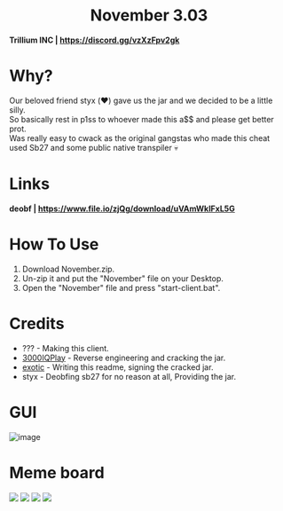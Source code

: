 <h1 align="center">November 3.03</h1>

**Trillium INC | https://discord.gg/vzXzFpv2gk**

# Why?
Our beloved friend styx (:heart:) gave us the jar and we decided to be a little silly. <br>
So basically rest in p1ss to whoever made this a$$ and please get better prot. <br>
Was really easy to cwack as the original gangstas who made this cheat used Sb27 and some public native transpiler :skull:

# Links
**deobf | https://www.file.io/zjQg/download/uVAmWkIFxL5G**

# How To Use
1. Download November.zip.
2. Un-zip it and put the "November" file on your Desktop.
3. Open the "November" file and press "start-client.bat".

[1]: https://github.com/3000IQPlay
[2]: https://github.com/ethaanol

# Credits
- ??? - Making this client.
- [3000IQPlay][1] - Reverse engineering and cracking the jar.
- [exotic][2] - Writing this readme, signing the cracked jar.
- styx - Deobfing sb27 for no reason at all, Providing the jar.

# GUI

![image](https://media.discordapp.net/attachments/1162676465427558500/1176225995255193630/image.png?ex=656e18d2&is=655ba3d2&hm=a4bc495473ddee25b8a885ec635d307910eb6b7e17f639212b554789db6f7675&=&width=1101&height=619)

# Meme board

<img src="https://media.discordapp.net/attachments/1165645217861480521/1176233670487584829/image.png?ex=656e1ff8&is=655baaf8&hm=d711bb8eb938e21bc772602136cf7318f3a6bce6900786aee469208ce09edbef&=&width=460&height=419">
<img src="https://media.discordapp.net/attachments/1168566979704139940/1176234092405215252/image.png?ex=656e205d&is=655bab5d&hm=2a40f9921cc94bacae75c5fa8b65af5f14ecec06341b1064169165d6f7c9338c&=&width=600&height=419">
<img src="https://media.discordapp.net/attachments/1168566979704139940/1176234540675641496/image.png?ex=656e20c7&is=655babc7&hm=6ab644f441cbfdb9c9de2ac0057538c625a10942929b89d16d262c6da8f5d143&=&width=700&height=419">
<img src="https://media.discordapp.net/attachments/1168566979704139940/1176234826819448913/image.png?ex=656e210c&is=655bac0c&hm=b1316264edf6fbe259b16e6bddf9a6b788761489eeaff448b68ae772ba9251db&=&width=700&height=419">
